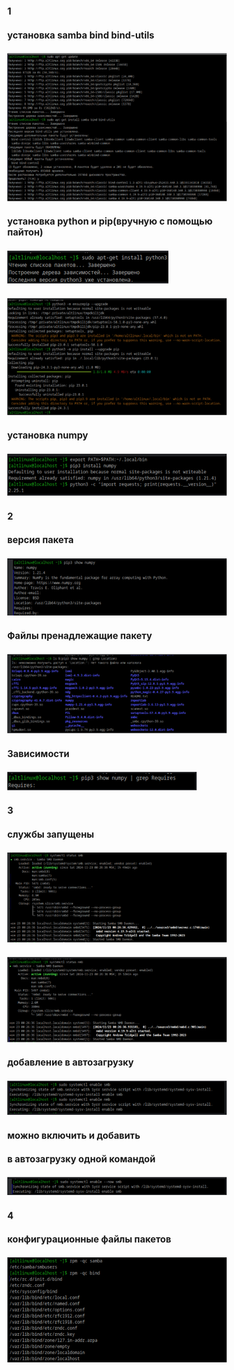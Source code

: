 ## 1
## установка samba bind bind-utils
## ![img.png](img.png)
## установка python и pip(вручную с помощью пайтон)
## ![img_1.png](img_1.png)
## ![img_2.png](img_2.png)
## установка numpy
## ![img_3.png](img_3.png)
## 2
## версия пакета 
## ![img_4.png](img_4.png)
##  Файлы пренадлежащие пакету
## ![img_5.png](img_5.png)
## Зависимости
## ![img_6.png](img_6.png)
## 3
## службы запущены
## ![img_8.png](img_8.png)
## ![img_9.png](img_9.png)
##  добавление в автозагрузку
## ![img_10.png](img_10.png)
## можно включить и добавить
## в автозагрузку одной командой
## ![img_11.png](img_11.png)
## 4 
##  конфигурационные файлы пакетов
## ![img_12.png](img_12.png)

